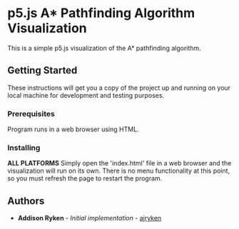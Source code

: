 # p5.js A* Pathfinding Algorithm Visualization

This is a simple p5.js visualization of the A* pathfinding algorithm.

## Getting Started

These instructions will get you a copy of the project up and running on your local machine for development and testing purposes.

### Prerequisites

Program runs in a web browser using HTML.

### Installing

**ALL PLATFORMS**
Simply open the 'index.html' file in a web browser and the visualization will run on its own. There is no menu functionality at this point, so you must refresh the page to restart the program.

## Authors

* **Addison Ryken** - *Initial implementation* - [ajryken](https://github.com/ajryken)